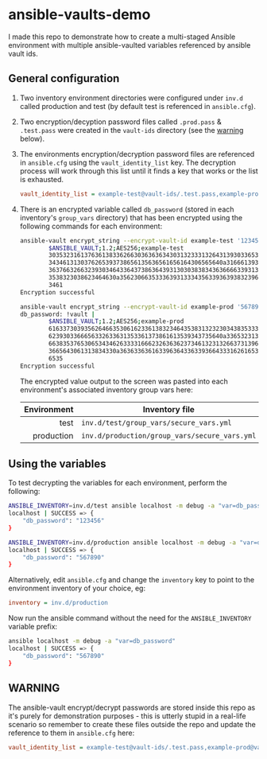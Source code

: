 # ansible-vaults-demo

I made this repo to demonstrate how to create a multi-staged Ansible environment with multiple ansible-vaulted variables referenced by ansible vault ids.

## General configuration

1. Two inventory environment directories were configured under `inv.d` called production and test (by default test is referenced in `ansible.cfg`).
1. Two encryption/decyption password files called `.prod.pass` & `.test.pass` were created in the `vault-ids` directory (see the [warning](#warning) below).
1. The environments encryption/decryption password files are referenced in `ansible.cfg` using the `vault_identity_list` key. The decryption process will work through this list until it finds a key that works or the list is exhausted.
    ```ini
    vault_identity_list = example-test@vault-ids/.test.pass,example-prod@vault-ids/.prod.pass
    ```
1. There is an encrypted variable called `db_password` (stored in each inventory's `group_vars` directory) that has been encrypted using the following commands for each environment:

    ```bash
    ansible-vault encrypt_string --encrypt-vault-id example-test '123450' --name 'db_password'db_password: !vault |
            $ANSIBLE_VAULT;1.2;AES256;example-test
            30353231613763613833626630363636343031323331326431393033653239336161646265393030
            3434613130376265393738656135636561656164306565640a316661393931336164353862363730
            36376632663239303464336437386364393130303838343636666339313731626166333737353365
            3538323038623464630a356230663533363931333435633936393832396264363433313361636132
            3461
    Encryption successful

    ansible-vault encrypt_string --encrypt-vault-id example-prod '567890' --name 'db_password'
    db_password: !vault |
            $ANSIBLE_VAULT;1.2;AES256;example-prod
            61633730393562646635306162336138323464353831323230343835333030383833636239613065
            6239303366656332633631353361373861613539343735640a336532313334646161643631333237
            66383537653065343462633331666232636362373461323132663731396236373335336336363530
            3665643061313834330a363633636163396364336339366433316261653030316334616137666166
            6535
    Encryption successful
    ```
     The encrypted value output to the screen was pasted into each environment's associated inventory group vars here:

    Environment | Inventory file |
    -----------:|--------------- |
    test        | `inv.d/test/group_vars/secure_vars.yml` |
    production  | `inv.d/production/group_vars/secure_vars.yml` |

## Using the variables

To test decrypting the variables for each environment, perform the following:

```bash
ANSIBLE_INVENTORY=inv.d/test ansible localhost -m debug -a "var=db_password"
localhost | SUCCESS => {
    "db_password": "123456"
}

ANSIBLE_INVENTORY=inv.d/production ansible localhost -m debug -a "var=db_password"
localhost | SUCCESS => {
    "db_password": "567890"
}
```

Alternatively, edit `ansible.cfg` and change the `inventory` key to point to the environment inventory of your choice, eg:

```ini
inventory = inv.d/production
```

Now run the ansible command without the need for the `ANSIBLE_INVENTORY` variable prefix:

```bash
ansible localhost -m debug -a "var=db_password"
localhost | SUCCESS => {
    "db_password": "567890"
}
```

## WARNING

The ansible-vault encrypt/decrypt passwords are stored inside this repo as it's purely for demonstration purposes - this is utterly stupid in a real-life scenario so remember to create these files outside the repo and update the reference to them in `ansible.cfg` here:

```ini
vault_identity_list = example-test@vault-ids/.test.pass,example-prod@vault-ids/.prod.pass
```

